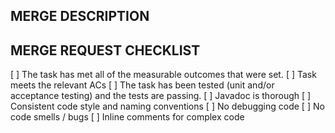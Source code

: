 ## MERGE DESCRIPTION


## MERGE REQUEST CHECKLIST
[ ] The task has met all of the measurable outcomes that were set.
[ ] Task meets the relevant ACs
[ ] The task has been tested (unit and/or acceptance testing) and the tests are passing.
[ ] Javadoc is thorough
[ ] Consistent code style and naming conventions
[ ] No debugging code
[ ] No code smells / bugs
[ ] Inline comments for complex code
